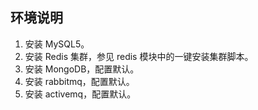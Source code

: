 ## 环境说明
1. 安装 MySQL5。
2. 安装 Redis 集群，参见 redis 模块中的一键安装集群脚本。
3. 安装 MongoDB，配置默认。
4. 安装 rabbitmq，配置默认。
5. 安装 activemq，配置默认。